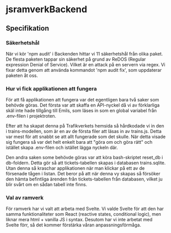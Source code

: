 # jsramverkBackend

## Specifikation

### Säkerhetshål
När vi kör 'npm audit' i Backenden hittar vi 11 säkerhetshål från olika paket.
De flesta paketen tappar sin säkerhet på grund av ReDOS (Regular expression Denial of Service).
Vilket är en attack på en servern via regex.
Vi fixar detta genom att använda kommandot 'npm audit fix', som uppdaterar paketen åt oss.

### Hur vi fick applikationen att fungera
För att få applikationen att fungera var det egentligen bara två saker som behövde göras.
Det första var att skaffa en API-nyckel då vi av förklarliga skäl inte hade tillgång till
Emils, som läses in som en global variabel från .env-filen i projektroten.

Efter att ha skapat denna på Trafikverkets hemsida så hårdkodade vi in den i
trains-modellen, som är en av de första filer att läsas in av trains.js.
Detta var mest för att snabbt se att allt fungerade som det skulle.
När detta visade sig fungera så var det helt enkelt bara att "göra om och göra rätt"
och istället skapa .env-filen och istället lägga nyckeln där.

Den andra saken some behövde göras var att köra bash-skriptet reset_db i db-foldern.
Detta gör så att tickets-tabellen skapas i databasen trains.sqlite.
Utan denna så kraschar applikationen när man klickar på ett av de försenade tågen
i listan. Det beror på att när denna vy skapas så försöker den hämta befintliga ärenden
från tickets-tabellen från databasen, vilket ju blir svårt om en sådan tabell inte finns.

### Val av ramverk
För ramverk har vi valt att arbeta med Svelte.
Vi valde Svelte för att den har samma funktionaliteter som React (reactive states, conditional logic),
men liknar mera html + vanilla JS i syntax.
Desutom har vi inte arbetat med Svelte förr, så det kommer förstärka våran anpassningsförmåga.